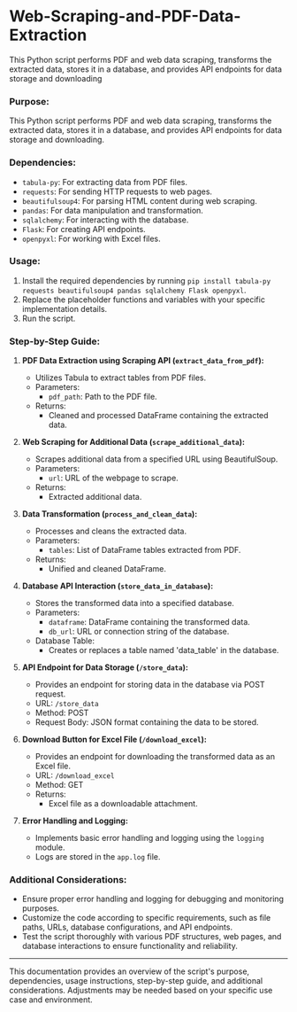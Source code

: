 # Web-Scraping-and-PDF-Data-Extraction
This Python script performs PDF and web data scraping, transforms the extracted data, stores it in a database, and provides API endpoints for data storage and downloading

### Purpose:
This Python script performs PDF and web data scraping, transforms the extracted data, stores it in a database, and provides API endpoints for data storage and downloading.

### Dependencies:
- `tabula-py`: For extracting data from PDF files.
- `requests`: For sending HTTP requests to web pages.
- `beautifulsoup4`: For parsing HTML content during web scraping.
- `pandas`: For data manipulation and transformation.
- `sqlalchemy`: For interacting with the database.
- `Flask`: For creating API endpoints.
- `openpyxl`: For working with Excel files.

### Usage:
1. Install the required dependencies by running `pip install tabula-py requests beautifulsoup4 pandas sqlalchemy Flask openpyxl`.
2. Replace the placeholder functions and variables with your specific implementation details.
3. Run the script.

### Step-by-Step Guide:

1. **PDF Data Extraction using Scraping API (`extract_data_from_pdf`):**
   - Utilizes Tabula to extract tables from PDF files.
   - Parameters:
     - `pdf_path`: Path to the PDF file.
   - Returns:
     - Cleaned and processed DataFrame containing the extracted data.

2. **Web Scraping for Additional Data (`scrape_additional_data`):**
   - Scrapes additional data from a specified URL using BeautifulSoup.
   - Parameters:
     - `url`: URL of the webpage to scrape.
   - Returns:
     - Extracted additional data.

3. **Data Transformation (`process_and_clean_data`):**
   - Processes and cleans the extracted data.
   - Parameters:
     - `tables`: List of DataFrame tables extracted from PDF.
   - Returns:
     - Unified and cleaned DataFrame.

4. **Database API Interaction (`store_data_in_database`):**
   - Stores the transformed data into a specified database.
   - Parameters:
     - `dataframe`: DataFrame containing the transformed data.
     - `db_url`: URL or connection string of the database.
   - Database Table:
     - Creates or replaces a table named 'data_table' in the database.

5. **API Endpoint for Data Storage (`/store_data`):**
   - Provides an endpoint for storing data in the database via POST request.
   - URL: `/store_data`
   - Method: POST
   - Request Body: JSON format containing the data to be stored.

6. **Download Button for Excel File (`/download_excel`):**
   - Provides an endpoint for downloading the transformed data as an Excel file.
   - URL: `/download_excel`
   - Method: GET
   - Returns:
     - Excel file as a downloadable attachment.

7. **Error Handling and Logging:**
   - Implements basic error handling and logging using the `logging` module.
   - Logs are stored in the `app.log` file.

### Additional Considerations:
- Ensure proper error handling and logging for debugging and monitoring purposes.
- Customize the code according to specific requirements, such as file paths, URLs, database configurations, and API endpoints.
- Test the script thoroughly with various PDF structures, web pages, and database interactions to ensure functionality and reliability.

---

This documentation provides an overview of the script's purpose, dependencies, usage instructions, step-by-step guide, and additional considerations. Adjustments may be needed based on your specific use case and environment.

